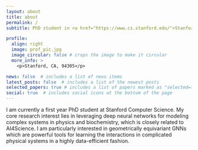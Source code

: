 ```yaml
---
layout: about
title: about
permalink: /
subtitle: PhD student in <a href="https://www.cs.stanford.edu/">Stanford CS</a>.

profile:
  align: right
  image: prof_pic.jpg
  image_circular: false # crops the image to make it circular
  more_info: >
    <p>Stanford, CA, 94305</p>

news: false  # includes a list of news items
latest_posts: false  # includes a list of the newest posts
selected_papers: true # includes a list of papers marked as "selected={true}"
social: true  # includes social icons at the bottom of the page
---
```


I am currently a first year PhD student at Stanford Computer Science.
My core research interest lies in leveraging deep neural networks for modeling complex systems in physics and biochemistry, which is closely related to AI4Science.
I am particularly interested in geometrically equivariant GNNs which are powerful tools for learning the interactions in complicated physical systems in a highly data-efficient fashion.
